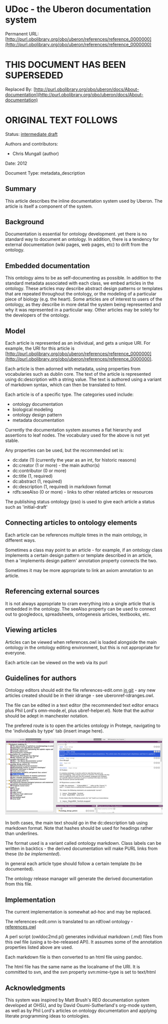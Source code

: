 # UDoc - the Uberon documentation system


Permanent URL: [http://purl.obolibrary.org/obo/uberon/references/reference_0000000](http://purl.obolibrary.org/obo/uberon/references/reference_0000000)

# THIS DOCUMENT HAS BEEN SUPERSEDED


Replaced By: [http://purl.obolibrary.org/obo/uberon/docs/About-documentation](http://purl.obolibrary.org/obo/uberon/docs/About-documentation)

# ORIGINAL TEXT FOLLOWS


Status: [intermediate draft](http://purl.org/spar/pso/intermediate-draft)

Authors and contributors:

 * Chris Mungall (author)

Date: 2012

Document Type: metadata_description


## Summary

This article describes the inline documentation system used by
Uberon. The article is itself a component of the system.

## Background

Documentation is essential for ontology development. yet there is no
standard way to document an ontology. In addition, there is a tendency
for external documentation (wiki pages, web pages, etc) to drift from
the ontology.

## Embedded documentation

This ontology aims to be as self-documenting as possible. In addition
to the standard metadata associated with each class, we embed articles
in the ontology. These articles may describe abstract design patterns
or templates that are repeated throughout the ontology, or the
modeling of a particular piece of biology (e.g. the heart). Some
articles are of interest to users of the ontology, as they describe in
more detail the system being represented and why it was represented in
a particular way. Other articles may be solely for the developers of
the ontology.

## Model

Each article is represented as an individual, and gets a unique
URI. For example, the URI for this article is
[http://purl.obolibrary.org/obo/uberon/references/reference_0000000](http://purl.obolibrary.org/obo/uberon/references/reference_0000000).

Each article is then adorned with metadata, using properties from
vocabularies such as dublin core. The text of the article is
represented using dc:description with a string value. The text is
authored using a variant of markdown syntax, which can then be
translated to html.

Each article is of a specific type. The categories used include:

 * ontology documentation
  * biological modeling
  * ontology design pattern
  * metadata documentation

Currently the documentation system assumes a flat hierarchy and
assertions to leaf nodes. The vocabulary used for the above is not yet
stable.

Any properties can be used, but the recommended set is:

 * dc:date (1) (currently the year as an int, for historic reasons)
 * dc:creator (1 or more) - the main author(s)
 * dc:contributor (0 or more)
 * dc:title (1, required)
 * dc:abstract (1, required)
 * dc:description (1, required) in markdown format
 * rdfs:seeAlso (0 or more) - links to other related articles or resources

The publishing status ontology (pso) is used to give each article a
status such as 'initial-draft'

## Connecting articles to ontology elements

Each article can be references multiple times in the main ontology, in
different ways.

Sometimes a class may point to an article - for example, if an
ontology class implements a certain design pattern or template
described in an article, then a 'implements design pattern' annotation
property connects the two.

Sometimes it may be more appropriate to link an axiom annotation to an
article.

## Referencing external sources

It is not always appropriate to cram everything into a single article
that is embedded in the ontology. The seeAlso property can be used to
connect out to googledocs, spreadsheets, ontogenesis articles,
textbooks, etc.

## Viewing articles

Articles can be viewed when references.owl is loaded alongside the
main ontology in the ontology editing environment, but this is not
appropriate for everyone.

Each article can be viewed on the web via its purl

## Guidelines for authors

Ontology editors should edit the file references-edit.omn [in
git](https://github.com/cmungall/uberon/tree/master/reference) - any
new articles created should be in their idrange - see
uberonref-idranges.owl.

The file can be edited in a text editor (the recommended text editor
emacs plus Phil Lord's omn-mode.el, plus ubref-helper.el). Note that
the author should be adept in manchester notation.

The prefered route is to open the articles ontology in Protege,
navigating to the 'individuals by type' tab (insert image here).

![Screenshot](images/udoc-in-p4.png)

In both cases, the main text should go in the dc:description tab using
markdown format. Note that hashes should be used for headings rather
than underlines.

The format used is a variant called ontology markdown. Class labels
can be written in backtics - the derived documentation will make PURL
links from these (*to be implemented*).

In general each article type should follow a certain template (to be
documented).

The ontology release manager will generate the derived documentation
from this file.

## Implementation

The current implementation is somewhat ad-hoc and may be replaced.

The references-edit.omn is translated to an rdf/owl ontology -
[references.owl](http://purl.obolibrary.org/obo/uberon/references.owl)

A perl script (owldoc2md.pl) generates individual markdown (.md) files
from this owl file (using a to-be-released API). It assumes some of
the annotation properties listed above are used.

Each markdown file is then converted to an html file using pandoc.

The html file has the same name as the localname of the URI. It is
committed to svn, and the svn property svn:mime-type is set to
text/html

## Acknowledgments

This system was inspired by Matt Brush's REO documentation system
developed at OHSU, and by David Osumi-Sutherland's org-mode system, as
well as by Phil Lord's articles on ontology documentation and applying
literate programming ideas to ontologies.



